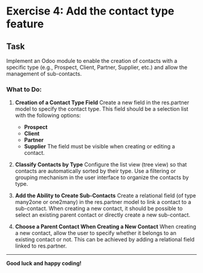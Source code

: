 # Exercise 4: Add the contact type feature

## Task
Implement an Odoo module to enable the creation of contacts with a specific type (e.g., Prospect, Client, Partner, Supplier, etc.) and allow the management of sub-contacts.

### What to Do:

1. **Creation of a Contact Type Field**
   Create a new field in the res.partner model to specify the contact type. This field should be a selection list with the following options:
    * **Prospect**
    * **Client**
    * **Partner**
    * **Supplier**
    The field must be visible when creating or editing a contact.

2. **Classify Contacts by Type**
   Configure the list view (tree view) so that contacts are automatically sorted by their type. Use a filtering or grouping mechanism in the user interface to organize the contacts by type.

3. **Add the Ability to Create Sub-Contacts**
   Create a relational field (of type many2one or one2many) in the res.partner model to link a contact to a sub-contact. When creating a new contact, it should be possible to select an existing parent contact or directly create a new sub-contact.

4. **Choose a Parent Contact When Creating a New Contact**
    When creating a new contact, allow the user to specify whether it belongs to an existing contact or not. This can be achieved by adding a relational field linked to res.partner.

---

**Good luck and happy coding!**
